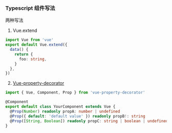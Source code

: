 ### Typescript 组件写法

两种写法

1.  Vue.extend

```ts
import Vue from 'vue'
export default Vue.extend({
  data() {
    return {
      foo: string,
    }
  },
})
```

2. [Vue-property-decorator](https://github.com/kaorun343/vue-property-decorator)

```ts
import { Vue, Component, Prop } from 'vue-property-decorator'

@Component
export default class YourComponent extends Vue {
  @Prop(Number) readonly propA: number | undefined
  @Prop({ default: 'default value' }) readonly propB!: string
  @Prop([String, Boolean]) readonly propC: string | boolean | undefined
}
```
